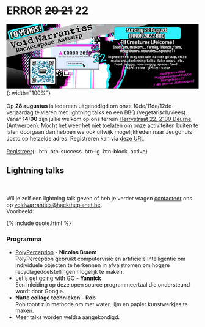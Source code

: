 # ERROR ~~20 21~~ 22

![ERROR ~~20 21~~ 22 banner](/assets/img/VoidWarranties_ERROR_2022_BBQ_lowQ.jpg){: width="100%"}
\
\
Op **28 augustus** is iedereen uitgenodigd om onze 10de/11de/12de verjaardag te vieren met lightning talks en een BBQ (vegetarisch/vlees). Vanaf **14:00** zijn jullie welkom op ons terrein [Herrystraat 22, 2100 Deurne (Antwerpen)](locatie.html). Mocht het weer het niet toelaten om onze activiteiten buiten te laten doorgaan dan hebben we ook uitwijk mogelijkheden naar Jeugdhuis Josto op hetzelde adres. Registreren kan via [deze URL](https://docs.google.com/forms/d/e/1FAIpQLSdka2r1p6A7xck9vdHl6UYHZE41D8T6NpTZaeM8D73wl0-i0g/viewform). 
\
\
[Registreer](https://docs.google.com/forms/d/e/1FAIpQLSdka2r1p6A7xck9vdHl6UYHZE41D8T6NpTZaeM8D73wl0-i0g/viewform){: .btn .btn-success .btn-lg .btn-block .active}



## Lightning talks
\
\
Wil je zelf een lightning talk geven of heb je verder vragen [contacteer](contact.html) ons op [voidwarranties@hacktheplanet.be](mailto:voidwarranties@hacktheplanet.be). \
Voorbeeld:

{% include quote.html %}

### Programma
* [PolyPerception](https://www.polyperception.com/) - **Nicolas Braem**\
PolyPerception gebruikt computervisie en artificiele intelligentie om individuele objecten te herkennen in afvalstromen om hogere recyclagedoelstellingen mogelijk te maken.
* [Let's get going with GO](https://go.dev/) - **Yannick**\
Een inleiding op deze open source programmeertaal die ondersteund wordt door Google.
* **Natte collage technieken** - **Rob**\
Rob toont zijn methode om met water, lijm en papier kunstwerkjes te maken.
* Meer talks worden weldra aangekondigd. 

